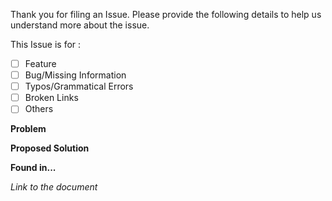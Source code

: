 
Thank you for filing an Issue. Please provide the following details to help us understand more about the issue.

This Issue is for :

- [ ] Feature
- [ ] Bug/Missing Information
- [ ] Typos/Grammatical Errors
- [ ] Broken Links
- [ ] Others

**Problem**



**Proposed Solution**


**Found in...**

*Link to the document* 

